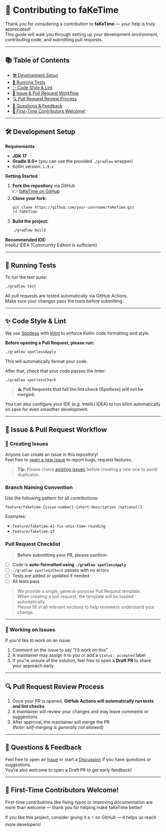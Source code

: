 
# 🚀 Contributing to faKeTime

Thank you for considering a contribution to **faKeTime** — your help is truly appreciated!  
This guide will walk you through setting up your development environment, contributing code, and submitting pull requests.

---

## 📚 Table of Contents

- [🛠️ Development Setup](#-development-setup)
- [🧪 Running Tests](#-running-tests)
- [✨ Code Style & Lint](#-code-style--lint)
- [🌱 Issue & Pull Request Workflow](#-issue--pull-request-workflow)
- [🔍 Pull Request Review Process](#-pull-request-review-process)
- [💬 Questions & Feedback](#-questions--feedback)
- [🎉 First-Time Contributors Welcome!](#-first-time-contributors-welcome)

---

## 🛠️ Development Setup

**Requirements**
- **JDK 17**
- **Gradle 8.0+** (you can use the provided `./gradlew` wrapper)
- Kotlin version: `1.9.x`

**Getting Started**
1. **Fork the repository** via GitHub  
   👉 [faKeTime on GitHub](https://github.com/matcha4smiley/faKeTime)
2. **Clone your fork:**
   ```bash
   git clone https://github.com/your-username/faKeTime.git
   cd faKeTime
   ```
3. **Build the project:**
   ```bash
   ./gradlew build
   ```
**Recommended IDE:**  
IntelliJ IDEA (Community Edition is sufficient)

---

## 🧪 Running Tests

To run the test suite:
```bash
./gradlew test
```
All pull requests are tested automatically via GitHub Actions.  
Make sure your changes pass the tests before submitting.

---

## ✨ Code Style & Lint

We use [Spotless](https://github.com/diffplug/spotless) with [ktlint](https://github.com/pinterest/ktlint) to enforce Kotlin code formatting and style.

**Before opening a Pull Request, please run:**
```bash
./gradlew spotlessApply
```
This will automatically format your code.

After that, check that your code passes the linter:
```bash
./gradlew spotlessCheck
```

> ⚠️ **Pull Requests that fail the lint check (Spotless) will not be merged.**

You can also configure your IDE (e.g. IntelliJ IDEA) to run ktlint automatically on save for even smoother development.

---

## 🌱 Issue & Pull Request Workflow

### 📝 Creating Issues

Anyone can create an issue in this repository!  
Feel free to [open a new issue](https://github.com/matcha4smiley/faKeTime/issues/new) to report bugs, request features.

> **Tip:** Please check [existing issues](https://github.com/matcha4smiley/faKeTime/issues) before creating a new one to avoid duplicates.

### Branch Naming Convention

Use the following pattern for all contributions:
```
feature/faketime-{issue-number}-{short-description (optional)}
```
Examples:
- `feature/faketime-42-fix-unix-time-rounding`
- `feature/faketime-17`

### **Pull Request Checklist**

> **Before submitting your PR, please confirm:**

- [ ] Code is **auto-formatted using `./gradlew spotlessApply`**
- [ ] `./gradlew spotlessCheck` passes with no errors
- [ ] Tests are added or updated if needed
- [ ] All tests pass

>We provide a single, general-purpose Pull Request template.  
>When creating a pull request, the template will be loaded automatically.  
>Please fill in all relevant sections to help reviewers understand your change.

---

### 📌 Working on Issues

If you'd like to work on an issue:

1. Comment on the issue to say "I'll work on this"
2. A maintainer may assign it to you or add a `status: accepted` label
3. If you're unsure of the solution, feel free to open a **Draft PR** to share your approach early

---

## 🔍 Pull Request Review Process

1. Once your PR is opened, **GitHub Actions will automatically run tests and lint checks**
2. A maintainer will review your changes and may leave comments or suggestions
3. After approval, the maintainer will merge the PR  
   _(Note: self-merging is generally not allowed)_

---

## 💬 Questions & Feedback

Feel free to open an [Issue](https://github.com/matcha4smiley/faKeTime/issues) or start a [Discussion](https://github.com/matcha4smiley/faKeTime/discussions) if you have questions or suggestions.  
You’re also welcome to open a Draft PR to get early feedback!

---

## 🎉 First-Time Contributors Welcome!

First-time contributions like fixing typos or improving documentation are more than welcome — thank you for helping make faKeTime better!

If you like this project, consider giving it a ⭐️ on GitHub — it helps us reach more developers!
